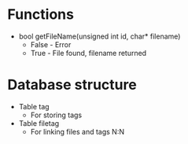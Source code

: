 # Functions
- bool getFileName(unsigned int id, char* filename)
  - False - Error
  - True - File found, filename returned

# Database structure
- Table tag
  - For storing tags
- Table filetag
  - For linking files and tags N:N